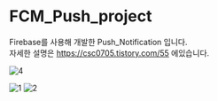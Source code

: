 # FCM_Push_project

Firebase를 사용해 개발한 Push_Notification 입니다. <br/>
자세한 설명은 https://csc0705.tistory.com/55 에있습니다. 

![4](https://user-images.githubusercontent.com/43715399/55664361-5015ea00-5867-11e9-9f52-deba19ec9475.gif)

![1](https://user-images.githubusercontent.com/43715399/55664358-4c826300-5867-11e9-986f-6c1b03702c86.PNG)
![2](https://user-images.githubusercontent.com/43715399/55664360-4e4c2680-5867-11e9-8ec7-e1b81e28c94b.PNG)
